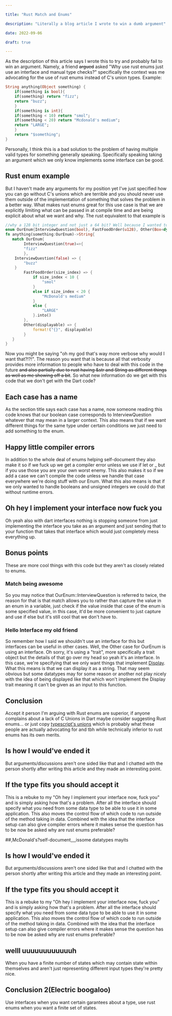```yaml
---

title: "Rust Match and Enums"

description: "Literally a blog article I wrote to win a dumb argument"

date: 2022-09-06

draft: true

---
```


As the description of this article says I wrote this to try and probably fail to win an argument. Namely, a friend ~~argued~~ asked "Why use rust enums just use an interface and manual type checks?" specifically the context was me advocating for the use of rust enums instead of C's union types. Example:
```dart
String anything(Object something) {
    if(something is bool){
	if(something) return "fizz";
	return "buzz";
    }
    if(something is int){
	if(something < 10) return "smol";
	if(something < 20) return "Mcdonald's medium";
	return "LARGE";
    }
    return "$something";
}
```
Personally, I think this is a bad solution to the problem of having multiple valid types for something generally speaking. Specifically speaking taking an argument which we only know implements some interface can be good.

## Rust enum example

But I haven't made any arguments for my position yet I've just specified how you can go without C's unions which are terrible and you should never use them outside of the implementation of something that solves the problem in a better way. What makes rust enums great for this use case is that we are explicitly limiting what can be passed in at compile time and are being explicit about what we want and why. The rust equivalent to that example is 
```rs
//why a 128 bit integer and not just a 64 bit? Well because I wanted to show off that rust has that that's why
enum OurEnum{InterviewQuestion(bool), FastFoodOrder(u128), Other(Box<dyn Display>)}
fn anything(something:OurEnum)->String{
   match OurEnum{
        InterviewQuestion(true)=>{
	    "fizz"
        },
	InterviewQuestion(false) => {
	    "buzz"
	}
        FastFoodOrder(size_index) => {
            if size_index < 10 {
                "smol"
            }
            else if size_index < 20 {
                "McDonald's medium"
            }
            else {
                "LARGE"
            }.into()
        },
        Other(displayable) => {
            format!("{}", displayable)
        }
   }
}
```
Now you might be saying "oh my god that's way more verbose why would I want that?!?!". The reason you want that is because all that verbosity provides more information to people who have to deal with this code in the future ~~and also partially due to rust having &str and String as different things as well as me showing off a bit~~. So what new information do we get with this code that we don't get with the Dart code?

## Each case has a name

As the section title says each case has a name, now someone reading this code knows that our boolean case corresponds to InterviewQuestion whatever that may mean in a larger context. This also means that if we want different things for the same type under certain conditions we just need to add something to the enum.


## Happy little compiler errors

In addition to the whole deal of enums helping self-document they also make it so if we fuck up we get a compiler error unless we use if let or _ but if you use those you are your own worst enemy. This also makes it so if we add a case we can't compile the code unless we handle that case everywhere we're doing stuff with our Enum. What this also means is that if we only wanted to handle booleans and unsigned integers we could do that without runtime errors.

## Oh hey I implement your interface now fuck you

Oh yeah also with dart interfaces nothing is stopping someone from just implementing the interface you take as an argument and just sending that to your function that takes that interface which would just completely mess everything up.

## Bonus points

These are more cool things with this code but they aren't as closely related to enums.

### Match being awesome

So you may notice that OurEnum::InterviewQuestion is referred to twice, the reason for that is that match allows you to rather than capture the value in an enum in a variable, just check if the value inside that case of the enum is some specified value, in this case, it'd be more convenient to just capture and use if else but it's still cool that we don't have to.

### Hello Interface my old friend

So remember how I said we shouldn't use an interface for this but interfaces can be useful in other cases. Well, the Other case for OurEnum is using an interface. Oh sorry, it's using a "trait", more specifically a trait object but the details of that go over my head so yeah it's an interface. In this case, we're specifying that we only want things that implement [Display](https://doc.rust-lang.org/std/fmt/trait.Display.html). What this means is that we can display it as a string. That may seem obvious but some datatypes may for some reason or another not play nicely with the idea of being displayed like that which won't implement the Display trait meaning it can't be given as an input to this function.

## Conclusion

Accept it person I'm arguing with Rust enums are superior, if anyone complains about a lack of C Unions in Dart maybe consider suggesting Rust enums... or just copy [typescript's unions](https://www.typescriptlang.org/docs/handbook/2/everyday-types.html#union-types) which is probably what these people are actually advocating for and tbh while technically inferior to rust enums has its own merits.

## Is how I would've ended it

But arguments/discussions aren't one sided like that and I chatted with the person shortly after writing this article and they made an interesting point.

## If the type fits you should accept it
This is a rebuke to my "Oh hey I implement your interface now, fuck you" and is simply asking how that's a problem. After all the interface should specify what you need from some data type to be able to use it in some application. This also moves the control flow of which code to run outside of the method taking in data. Combined with the idea that the interface setup can also give compiler errors where it makes sense the question has to be now be asked why are rust enums preferable?

##,McDonald's?self-document,,,,issome datatypes mayits

## Is how I would've ended it

But arguments/discussions aren't one sided like that and I chatted with the person shortly after writing this article and they made an interesting point.

## If the type fits you should accept it
This is a rebuke to my "Oh hey I implement your interface now, fuck you" and is simply asking how that's a problem. After all the interface should specify what you need from some data type to be able to use it in some application. This also moves the control flow of which code to run outside of the method taking in data. Combined with the idea that the interface setup can also give compiler errors where it makes sense the question has to be now be asked why are rust enums preferable?

## welll uuuuuuuuuuuuh
When you have a finite number of states which may contain state within themselves and aren't just representing different input types they're pretty nice.

## Conclusion 2(Electric boogaloo)
Use interfaces when you want certain garantees about a type, use rust enums when you want a finite set of states.
